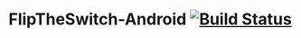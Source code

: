 # FlipTheSwitch-Android [![Build Status](https://travis-ci.org/michaelengland/FlipTheSwitch-Android.svg?branch=master)](https://travis-ci.org/michaelengland/FlipTheSwitch-Android)
